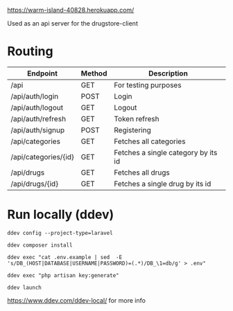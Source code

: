 https://warm-island-40828.herokuapp.com/

Used as an api server for the drugstore-client

# Routing

| Endpoint | Method | Description |
| --- | --- | --- |
| /api | GET | For testing purposes |
| /api/auth/login | POST | Login |
| /api/auth/logout | GET | Logout |
| /api/auth/refresh | GET | Token refresh |
| /api/auth/signup | POST | Registering |
| /api/categories | GET | Fetches all categories |
| /api/categories/{id} | GET | Fetches a single category by its id |
| /api/drugs | GET | Fetches all drugs |
| /api/drugs/{id} | GET | Fetches a single drug by its id |


# Run locally (ddev)

`ddev config --project-type=laravel`

`ddev composer install`

`ddev exec "cat .env.example | sed  -E 's/DB_(HOST|DATABASE|USERNAME|PASSWORD)=(.*)/DB_\1=db/g' > .env"`

`ddev exec "php artisan key:generate"`

`ddev launch`


https://www.ddev.com/ddev-local/ for more info
